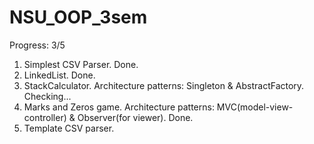 # NSU_OOP_3sem
Progress: 3/5
1. Simplest CSV Parser. Done.    
2. LinkedList. Done.         
3. StackCalculator. Architecture patterns: Singleton & AbstractFactory. Checking...       
4. Marks and Zeros game. Architecture patterns: MVC(model-view-controller) & Observer(for viewer). Done.   
5. Template CSV parser. 
